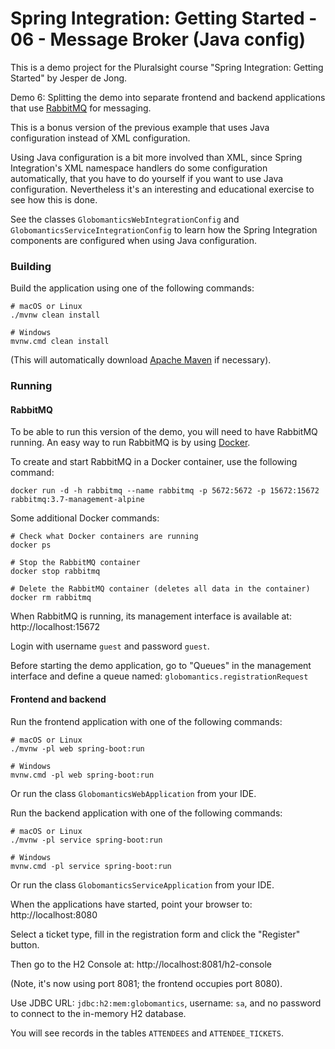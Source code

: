 # Spring Integration: Getting Started - 06 - Message Broker (Java config)

This is a demo project for the Pluralsight course "Spring Integration: Getting Started" by Jesper de Jong.

Demo 6: Splitting the demo into separate frontend and backend applications that use [RabbitMQ](https://www.rabbitmq.com/) for messaging.  

This is a bonus version of the previous example that uses Java configuration instead of XML configuration.

Using Java configuration is a bit more involved than XML, since Spring Integration's XML namespace handlers do some configuration automatically,
that you have to do yourself if you want to use Java configuration. Nevertheless it's an interesting and educational exercise to see how this is done.

See the classes `GlobomanticsWebIntegrationConfig` and `GlobomanticsServiceIntegrationConfig` to learn how the Spring Integration components
are configured when using Java configuration.

### Building

Build the application using one of the following commands:

    # macOS or Linux
    ./mvnw clean install

    # Windows
    mvnw.cmd clean install

(This will automatically download [Apache Maven](http://maven.apache.org/) if necessary).

### Running

#### RabbitMQ

To be able to run this version of the demo, you will need to have RabbitMQ running. An easy way to run RabbitMQ is by using [Docker](https://www.docker.com/).

To create and start RabbitMQ in a Docker container, use the following command:

    docker run -d -h rabbitmq --name rabbitmq -p 5672:5672 -p 15672:15672 rabbitmq:3.7-management-alpine

Some additional Docker commands:

    # Check what Docker containers are running
    docker ps

    # Stop the RabbitMQ container
    docker stop rabbitmq

    # Delete the RabbitMQ container (deletes all data in the container)
    docker rm rabbitmq

When RabbitMQ is running, its management interface is available at: http://localhost:15672

Login with username `guest` and password `guest`.

Before starting the demo application, go to "Queues" in the management interface and define a queue named: `globomantics.registrationRequest`

#### Frontend and backend

Run the frontend application with one of the following commands:

    # macOS or Linux
    ./mvnw -pl web spring-boot:run

    # Windows
    mvnw.cmd -pl web spring-boot:run

Or run the class `GlobomanticsWebApplication` from your IDE.

Run the backend application with one of the following commands:

    # macOS or Linux
    ./mvnw -pl service spring-boot:run

    # Windows
    mvnw.cmd -pl service spring-boot:run

Or run the class `GlobomanticsServiceApplication` from your IDE.

When the applications have started, point your browser to: http://localhost:8080

Select a ticket type, fill in the registration form and click the "Register" button.

Then go to the H2 Console at: http://localhost:8081/h2-console

(Note, it's now using port 8081; the frontend occupies port 8080).

Use JDBC URL: `jdbc:h2:mem:globomantics`, username: `sa`, and no password to connect to the in-memory H2 database.

You will see records in the tables `ATTENDEES` and `ATTENDEE_TICKETS`.
